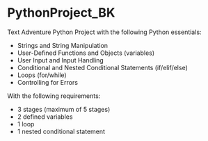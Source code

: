 # PythonProject_BK
Text Adventure Python Project with the following Python essentials:
- Strings and String Manipulation
- User-Defined Functions and Objects (variables)
- User Input and Input Handling
- Conditional and Nested Conditional Statements (if/elif/else)
- Loops (for/while)
- Controlling for Errors

With the following requirements:
- 3 stages (maximum of 5 stages)
- 2 defined variables
- 1 loop
- 1 nested conditional statement
